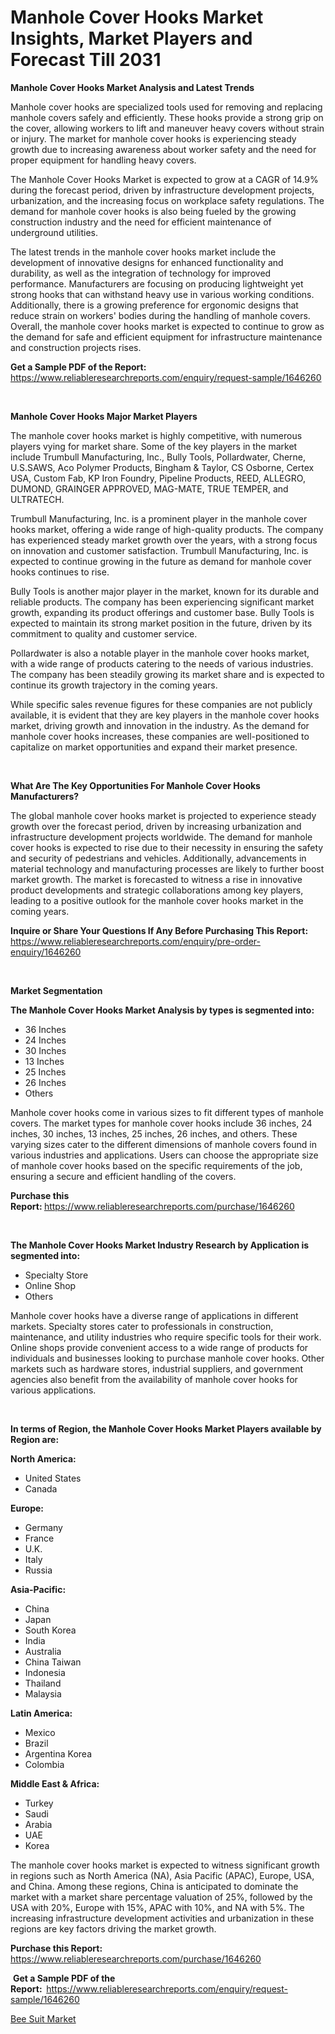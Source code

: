 <p><h1>Manhole Cover Hooks Market Insights, Market Players and Forecast Till 2031</h1></p><p><strong>Manhole Cover Hooks Market Analysis and Latest Trends</strong></p>
<p><p>Manhole cover hooks are specialized tools used for removing and replacing manhole covers safely and efficiently. These hooks provide a strong grip on the cover, allowing workers to lift and maneuver heavy covers without strain or injury. The market for manhole cover hooks is experiencing steady growth due to increasing awareness about worker safety and the need for proper equipment for handling heavy covers.</p><p>The Manhole Cover Hooks Market is expected to grow at a CAGR of 14.9% during the forecast period, driven by infrastructure development projects, urbanization, and the increasing focus on workplace safety regulations. The demand for manhole cover hooks is also being fueled by the growing construction industry and the need for efficient maintenance of underground utilities.</p><p>The latest trends in the manhole cover hooks market include the development of innovative designs for enhanced functionality and durability, as well as the integration of technology for improved performance. Manufacturers are focusing on producing lightweight yet strong hooks that can withstand heavy use in various working conditions. Additionally, there is a growing preference for ergonomic designs that reduce strain on workers' bodies during the handling of manhole covers. Overall, the manhole cover hooks market is expected to continue to grow as the demand for safe and efficient equipment for infrastructure maintenance and construction projects rises.</p></p>
<p><strong>Get a Sample PDF of the Report:&nbsp;</strong> <a href="https://www.reliableresearchreports.com/enquiry/request-sample/1646260">https://www.reliableresearchreports.com/enquiry/request-sample/1646260</a></p>
<p>&nbsp;</p>
<p><strong>Manhole Cover Hooks Major Market Players</strong></p>
<p><p>The manhole cover hooks market is highly competitive, with numerous players vying for market share. Some of the key players in the market include Trumbull Manufacturing, Inc., Bully Tools, Pollardwater, Cherne, U.S.SAWS, Aco Polymer Products, Bingham & Taylor, CS Osborne, Certex USA, Custom Fab, KP Iron Foundry, Pipeline Products, REED, ALLEGRO, DUMOND, GRAINGER APPROVED, MAG-MATE, TRUE TEMPER, and ULTRATECH.</p><p>Trumbull Manufacturing, Inc. is a prominent player in the manhole cover hooks market, offering a wide range of high-quality products. The company has experienced steady market growth over the years, with a strong focus on innovation and customer satisfaction. Trumbull Manufacturing, Inc. is expected to continue growing in the future as demand for manhole cover hooks continues to rise.</p><p>Bully Tools is another major player in the market, known for its durable and reliable products. The company has been experiencing significant market growth, expanding its product offerings and customer base. Bully Tools is expected to maintain its strong market position in the future, driven by its commitment to quality and customer service.</p><p>Pollardwater is also a notable player in the manhole cover hooks market, with a wide range of products catering to the needs of various industries. The company has been steadily growing its market share and is expected to continue its growth trajectory in the coming years.</p><p>While specific sales revenue figures for these companies are not publicly available, it is evident that they are key players in the manhole cover hooks market, driving growth and innovation in the industry. As the demand for manhole cover hooks increases, these companies are well-positioned to capitalize on market opportunities and expand their market presence.</p></p>
<p>&nbsp;</p>
<p><strong>What Are The Key Opportunities For Manhole Cover Hooks Manufacturers?</strong></p>
<p><p>The global manhole cover hooks market is projected to experience steady growth over the forecast period, driven by increasing urbanization and infrastructure development projects worldwide. The demand for manhole cover hooks is expected to rise due to their necessity in ensuring the safety and security of pedestrians and vehicles. Additionally, advancements in material technology and manufacturing processes are likely to further boost market growth. The market is forecasted to witness a rise in innovative product developments and strategic collaborations among key players, leading to a positive outlook for the manhole cover hooks market in the coming years.</p></p>
<p><strong>Inquire or Share Your Questions If Any Before Purchasing This Report:</strong> <a href="https://www.reliableresearchreports.com/enquiry/pre-order-enquiry/1646260">https://www.reliableresearchreports.com/enquiry/pre-order-enquiry/1646260</a></p>
<p>&nbsp;</p>
<p><strong>Market Segmentation</strong></p>
<p><strong>The Manhole Cover Hooks Market Analysis by types is segmented into:</strong></p>
<p><ul><li>36 Inches</li><li>24 Inches</li><li>30 Inches</li><li>13 Inches</li><li>25 Inches</li><li>26 Inches</li><li>Others</li></ul></p>
<p><p>Manhole cover hooks come in various sizes to fit different types of manhole covers. The market types for manhole cover hooks include 36 inches, 24 inches, 30 inches, 13 inches, 25 inches, 26 inches, and others. These varying sizes cater to the different dimensions of manhole covers found in various industries and applications. Users can choose the appropriate size of manhole cover hooks based on the specific requirements of the job, ensuring a secure and efficient handling of the covers.</p></p>
<p><strong>Purchase this Report:&nbsp;</strong><a href="https://www.reliableresearchreports.com/purchase/1646260">https://www.reliableresearchreports.com/purchase/1646260</a></p>
<p>&nbsp;</p>
<p><strong>The Manhole Cover Hooks Market Industry Research by Application is segmented into:</strong></p>
<p><ul><li>Specialty Store</li><li>Online Shop</li><li>Others</li></ul></p>
<p><p>Manhole cover hooks have a diverse range of applications in different markets. Specialty stores cater to professionals in construction, maintenance, and utility industries who require specific tools for their work. Online shops provide convenient access to a wide range of products for individuals and businesses looking to purchase manhole cover hooks. Other markets such as hardware stores, industrial suppliers, and government agencies also benefit from the availability of manhole cover hooks for various applications.</p></p>
<p>&nbsp;</p>
<p><strong>In terms of Region, the Manhole Cover Hooks Market Players available by Region are:</strong></p>
<p>
    <p> <strong> North America: </strong>
        <ul>
            <li>United States</li>
            <li>Canada</li>
        </ul>
        </p> 
    <p> <strong> Europe: </strong>
        <ul>
            <li>Germany</li>
            <li>France</li>
            <li>U.K.</li>
            <li>Italy</li>
            <li>Russia</li>
        </ul>
        </p> 
    <p> <strong> Asia-Pacific: </strong>
        <ul>
            <li>China</li>
            <li>Japan</li>
            <li>South Korea</li>
            <li>India</li>
            <li>Australia</li>
            <li>China Taiwan</li>
            <li>Indonesia</li>
            <li>Thailand</li>
            <li>Malaysia</li>
        </ul>
        </p> 
    <p> <strong> Latin America: </strong>
        <ul>
            <li>Mexico</li>
            <li>Brazil</li>
            <li>Argentina Korea</li>
            <li>Colombia</li>
        </ul>
        </p> 
    <p> <strong> Middle East & Africa: </strong>
        <ul>
            <li>Turkey</li>
            <li>Saudi</li>
            <li>Arabia</li>
            <li>UAE</li>
            <li>Korea</li>
        </ul>
    </p>
    </p>
<p><p>The manhole cover hooks market is expected to witness significant growth in regions such as North America (NA), Asia Pacific (APAC), Europe, USA, and China. Among these regions, China is anticipated to dominate the market with a market share percentage valuation of 25%, followed by the USA with 20%, Europe with 15%, APAC with 10%, and NA with 5%. The increasing infrastructure development activities and urbanization in these regions are key factors driving the market growth.</p></p>
<p><strong>Purchase this Report: </strong><a href="https://www.reliableresearchreports.com/purchase/1646260">https://www.reliableresearchreports.com/purchase/1646260</a></p>
<p>&nbsp;<strong>Get a Sample PDF of the Report:&nbsp;&nbsp;</strong><a href="https://www.reliableresearchreports.com/enquiry/request-sample/1646260">https://www.reliableresearchreports.com/enquiry/request-sample/1646260</a></p>
<p><strong></strong></p>
<p><p><a href="https://github.com/RichRobinson5/Market-Research-Report-List-4/blob/main/bee-suit-market.md">Bee Suit Market</a></p></p>